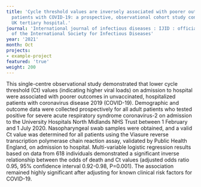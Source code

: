 ```yaml
---
title: 'Cycle threshold values are inversely associated with poorer outcomes in hospitalized
  patients with COVID-19: a prospective, observational cohort study conducted at a
  UK tertiary hospital.'
journal: 'International journal of infectious diseases : IJID : official publication
  of the International Society for Infectious Diseases'
year: '2021'
month: Oct
projects:
- example-project
featured: 'true'
weight: 200
---
```


This single-centre observational study demonstrated that lower cycle threshold (Ct) values (indicating higher viral loads) on admission to hospital were associated with poorer outcomes in unvaccinated, hospitalized patients with coronavirus disease 2019 (COVID-19). Demographic and outcome data were collected prospectively for all adult patients who tested positive for severe acute respiratory syndrome coronavirus-2 on admission to the University Hospitals North Midlands NHS Trust between 1 February and 1 July 2020. Nasopharyngeal swab samples were obtained, and a valid Ct value was determined for all patients using the Viasure reverse transcription polymerase chain reaction assay, validated by Public Health England, on admission to hospital. Multi-variable logistic regression results based on data from 618 individuals demonstrated a significant inverse relationship between the odds of death and Ct values (adjusted odds ratio 0.95, 95% confidence interval 0.92-0.98, P=0.001). The association remained highly significant after adjusting for known clinical risk factors for COVID-19.